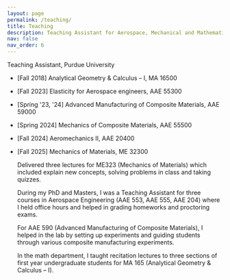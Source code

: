 ```yaml
---
layout: page
permalink: /teaching/
title: Teaching
description: Teaching Assistant for Aerospace, Mechanical and Mathematics Departments at Purdue University. 
nav: false
nav_order: 6
---
```


Teaching Assistant, Purdue University

- [Fall 2018] Analytical Geometry & Calculus – I, MA 16500

- [Fall 2023] Elasticity for Aerospace engineers, AAE 55300

- [Spring '23, '24] Advanced Manufacturing of Composite Materials, AAE 59000

- [Spring 2024] Mechanics of Composite Materials, AAE 55500

- [Fall 2024] Aeromechanics II, AAE 20400

- [Fall 2025] Mechanics of Materials, ME 32300

    Delivered three lectures for ME323 (Mechanics of Materials) which included explain new concepts, solving problems in class and taking quizzes. 

    During my PhD and Masters, I was a Teaching Assistant for three courses in Aerospace Engineering (AAE 553, AAE 555, AAE 204) where I held office hours and helped in grading homeworks and proctoring exams. 

    For AAE 590 (Advanced Manufacturing of Composite Materials), I helped in the lab by setting up experiments and guiding students through various composite manufacturing experiments. 
    
    In the math department, I taught recitation lectures to three sections of first year undergraduate students for MA 165 (Analytical Geometry & Calculus – I).
